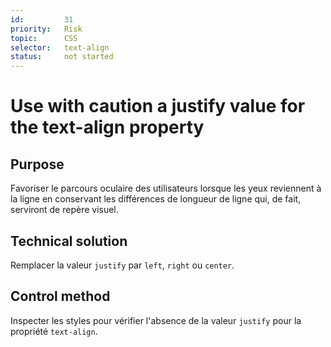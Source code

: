 ```yaml
---
id:         31
priority:   Risk
topic:      CSS
selector:   text-align
status:     not started
---
```


# Use with caution a justify value for the text-align property

## Purpose

Favoriser le parcours oculaire des utilisateurs lorsque les yeux reviennent à la ligne en conservant les différences de longueur de ligne qui, de fait, serviront de repère visuel.

## Technical solution

Remplacer la valeur `justify` par `left`, `right` ou `center`.

## Control method

Inspecter les styles pour vérifier l'absence de la valeur `justify` pour la propriété `text-align`.
